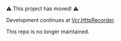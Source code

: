 ⚠️ This project has moved! ⚠️

Development continues at [Vcr.HttpRecorder](https://github.com/GeorgopoulosGiannis/Vcr.HttpRecorder).

This repo is no longer maintained.
